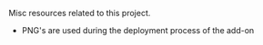 Misc resources related to this project.

- PNG's are used during the deployment process of the add-on
